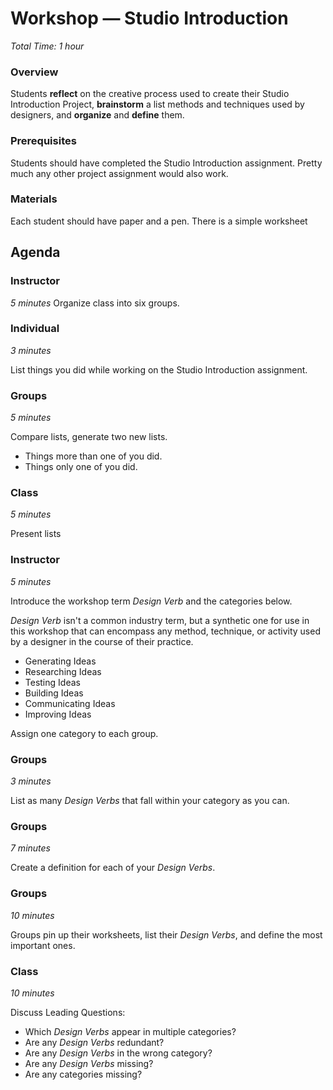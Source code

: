 # Workshop — Studio Introduction
*Total Time: 1 hour*

### Overview
Students **reflect** on the creative process used to create their Studio Introduction Project, **brainstorm** a list methods and techniques used by designers, and **organize** and **define** them.

### Prerequisites
Students should have completed the Studio Introduction assignment. Pretty much any other project assignment would also work.

### Materials
Each student should have paper and a pen. There is a simple worksheet

## Agenda

### Instructor
*5 minutes*
Organize class into six groups.

### Individual
*3 minutes*

List things you did while working on the Studio Introduction assignment.

### Groups
*5 minutes*

Compare lists, generate two new lists.
- Things more than one of you did.
- Things only one of you did.

### Class
*5 minutes*

Present lists

### Instructor
*5 minutes*

Introduce the workshop term *Design Verb* and the categories below.

*Design Verb* isn't a common industry term, but a synthetic one for use in this workshop that can encompass any method, technique, or activity used by a designer in the course of their practice.

- Generating Ideas
- Researching Ideas
- Testing Ideas
- Building Ideas
- Communicating Ideas
- Improving Ideas

Assign one category to each group.

### Groups
*3 minutes*

List as many *Design Verbs* that fall within your category as you can.

### Groups
*7 minutes*

Create a definition for each of your *Design Verbs*.


### Groups
*10 minutes*

Groups pin up their worksheets, list their *Design Verbs*, and define the most important ones.

### Class
*10 minutes*

Discuss
Leading Questions:
- Which *Design Verbs* appear in multiple categories?
- Are any *Design Verbs* redundant?
- Are any *Design Verbs* in the wrong category?
- Are any *Design Verbs* missing?
- Are any categories missing?
